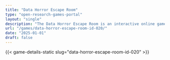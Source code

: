 ```yaml
---
title: "Data Horror Escape Room"
type: "open-research-games-portal"
layout: "single"
description: "The Data Horror Escape Room is an interactive online game developed by Vrije Universiteit Amsterdam in collaboration with Leiden University and Eindhoven Uni..."
url: "/games/data-horror-escape-room-id-020/"
date: "2025-01-01"
draft: false
---
```


{{< game-details-static slug="data-horror-escape-room-id-020" >}}
